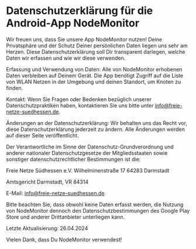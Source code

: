 # Datenschutzerklärung für die Android-App NodeMonitor

Wir freuen uns, dass Sie unsere App NodeMonitor nutzen! Deine Privatsphäre und der Schutz Deiner persönlichen Daten liegen uns sehr am Herzen. Diese Datenschutzerklärung soll Dir transparent darlegen, welche Daten wir erfassen und wie wir diese verwenden.

Erfassung und Verwendung von Daten:
Alle von NodeMonitor erhobenen Daten verbleiben auf Deinem Gerät. Die App benötigt Zugriff auf die Liste von WLAN Netzen in der Umgebung und deinen Standort, um Knoten zu finden.

Kontakt:
Wenn Sie Fragen oder Bedenken bezüglich unserer Datenschutzpraktiken haben, kontaktieren Sie uns bitte unter  info@freie-netze-suedhessen.de.

Änderungen an der Datenschutzerklärung:
Wir behalten uns das Recht vor, diese Datenschutzerklärung jederzeit zu ändern. Alle Änderungen werden auf dieser Seite veröffentlicht.

Der Verantwortliche im Sinne der Datenschutz-Grundverordnung und anderer nationaler Datenschutzgesetze der Mitgliedsstaaten sowie sonstiger datenschutzrechtlicher Bestimmungen ist die:

Freie Netze Südhessen e.V.
Wilhelminenstraße 17
64283 Darmstadt

Amtsgericht Darmstadt, VR 84314

E-Mail: info@freie-netze-suedhessen.de

Bitte beachten Sie, dass obwohl keine Daten erfasst werden, die Nutzung von NodeMonitor dennoch den Datenschutzbestimmungen des Google Play Store und anderer Drittanbieter unterliegen kann.

Letzte Aktualisierung: 26.04.2024

Vielen Dank, dass Du NodeMonitor verwendest!

